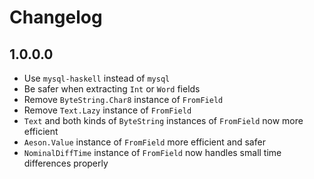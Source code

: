 # Changelog

## 1.0.0.0

* Use `mysql-haskell` instead of `mysql`
* Be safer when extracting `Int` or `Word` fields
* Remove `ByteString.Char8` instance of `FromField`
* Remove `Text.Lazy` instance of `FromField`
* `Text` and both kinds of `ByteString` instances of `FromField` now more efficient
* `Aeson.Value` instance of `FromField` more efficient and safer
* `NominalDiffTime` instance of `FromField` now handles small time differences
  properly
